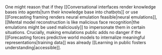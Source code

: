---
---

One might reason that if they [[Conversational interfaces render knowledge bases into agents|turn their knowledge base into chatbots]] or use [[Forecasting framing renders neural emulation feasible|neural emulations]], [[Mental model reconstruction is like malicious face recognition|the emulations might be used maliciously]] to impersonate them in certain situations. Crucially, making emulations public adds no danger if the [[Forecasting forces predictive world models to internalize meaningful representations|training data]] was already [[Learning in public fosters understanding|accessible]].